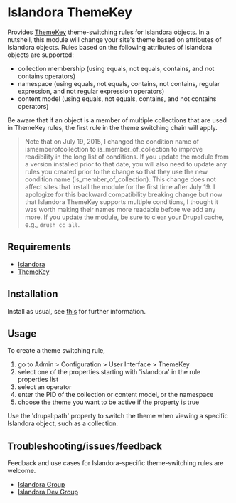 # Islandora ThemeKey

Provides [ThemeKey](https://www.drupal.org/project/themekey) theme-switching rules for Islandora objects. In a nutshell, this module will change your site's theme based on attributes of Islandora objects. Rules based on the following attributes of Islandora objects are supported:

* collection membership (using equals, not equals, contains, and not contains operators)
* namespace (using equals, not equals, contains, not contains, regular expression, and not regular expression operators)
* content model (using equals, not equals, contains, and not contains operators)

Be aware that if an object is a member of multiple collections that are used in ThemeKey rules, the first rule in the theme switching chain will apply.

> Note that on July 19, 2015, I changed the condition name of ismemberofcollection to is_member_of_collection to improve readibility in the long list of conditions. If you update the module from a version installed prior to that date, you will also need to update any rules you created prior to the change so that they use the new condition name (is_member_of_collection). This change does not affect sites that install the module for the first time after July 19. I apologize for this backward compatibility breaking change but now that Islandora ThemeKey supports multiple conditions, I thought it was worth making their names more readable before we add any more. If you update the module, be sure to clear your Drupal cache, e.g., `drush cc all`.


## Requirements

* [Islandora](https://github.com/Islandora/islandora)
* [ThemeKey](https://dupal.org/project/themekey)

## Installation

Install as usual, see [this](https://drupal.org/documentation/install/modules-themes/modules-7) for further information.

## Usage

To create a theme switching rule,

1. go to Admin > Configuration > User Interface > ThemeKey
2. select one of the properties starting with 'islandora' in the rule properties list
3. select an operator
4. enter the PID of the collection or content model, or the namespace
5. choose the theme you want to be active if the property is true

Use the 'drupal:path' property to switch the theme when viewing a specific Islandora object, such as a collection.

## Troubleshooting/issues/feedback

Feedback and use cases for Islandora-specific theme-switching rules are welcome.

* [Islandora Group](https://groups.google.com/forum/?hl=en&fromgroups#!forum/islandora)
* [Islandora Dev Group](https://groups.google.com/forum/?hl=en&fromgroups#!forum/islandora-dev)

